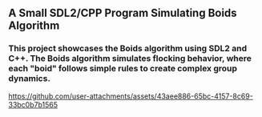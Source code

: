 ## A Small SDL2/CPP Program Simulating Boids Algorithm
### This project showcases the Boids algorithm using SDL2 and C++. The Boids algorithm simulates flocking behavior, where each "boid" follows simple rules to create complex group dynamics.



https://github.com/user-attachments/assets/43aee886-65bc-4157-8c69-33bc0b7b1565

